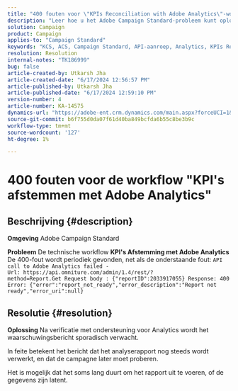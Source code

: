 ```yaml
---
title: "400 fouten voor \"KPIs Reconciliation with Adobe Analytics\"-workflow"
description: "Leer hoe u het Adobe Campaign Standard-probleem kunt oplossen, waarbij de technische workflow KPI's afstemming met Adobe Analytics soms de fout van 400 aantreft."
solution: Campaign
product: Campaign
applies-to: "Campaign Standard"
keywords: "KCS, ACS, Campaign Standard, API-aanroep, Analytics, KPIs Reconciliation with Adobe Analytics, 400 error"
resolution: Resolution
internal-notes: "TK186999"
bug: false
article-created-by: Utkarsh Jha
article-created-date: "6/17/2024 12:56:57 PM"
article-published-by: Utkarsh Jha
article-published-date: "6/17/2024 12:59:10 PM"
version-number: 4
article-number: KA-14575
dynamics-url: "https://adobe-ent.crm.dynamics.com/main.aspx?forceUCI=1&pagetype=entityrecord&etn=knowledgearticle&id=d5e8dd10-a92c-ef11-840a-002248084fbb"
source-git-commit: b6f755d0da07f61d40ba849bcfda6b55c8be3b9c
workflow-type: tm+mt
source-wordcount: '127'
ht-degree: 1%

---
```


# 400 fouten voor de workflow &quot;KPI&#39;s afstemmen met Adobe Analytics&quot;

## Beschrijving {#description}


<b>Omgeving</b>
Adobe Campaign Standard

<b>Probleem</b>
De technische workflow <b>KPI&#39;s Afstemming met Adobe Analytics</b> De 400-fout wordt periodiek gevonden, net als de onderstaande fout:
`API call to Adobe Analytics failed - Url: https://api.omniture.com/admin/1.4/rest/?method=Report.Get Request body : {"reportID":2033917055} Response: 400 Error: {"error":"report_not_ready","error_description":"Report not ready","error_uri":null}`

## Resolutie {#resolution}


<b>Oplossing</b>
Na verificatie met ondersteuning voor Analytics wordt het waarschuwingsbericht sporadisch verwacht.

In feite betekent het bericht dat het analyserapport nog steeds wordt verwerkt, en dat de campagne later moet proberen.

Het is mogelijk dat het soms lang duurt om het rapport uit te voeren, of de gegevens zijn latent.
